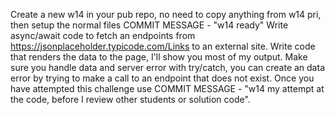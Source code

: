 Create a new w14 in your pub repo, no need to copy anything from w14 pri, then setup the normal files
COMMIT MESSAGE - "w14 ready"
Write async/await code to fetch an endpoints from https://jsonplaceholder.typicode.com/Links to an external site.
Write code that renders the data to the page, I'll show you most of my output. 
Make sure you handle data and server error with try/catch, you can create an data error by trying to make a call to an endpoint that does not exist. 
Once you have attempted this challenge use COMMIT MESSAGE - "w14 my attempt at the code, before I review other students or solution code".